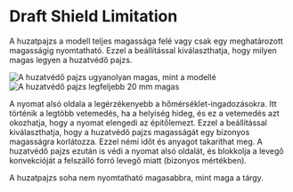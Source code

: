 # Draft Shield Limitation

A huzatpajzs a modell teljes magassága felé vagy csak egy meghatározott magasságig nyomtatható. Ezzel a beállítással kiválaszthatja, hogy milyen magas legyen a huzatvédő pajzs.

<!--screenshot {
"image_path": "draft_shield_enabled.png",
"models": [{"script": "headphone_hook.scad"}],
"camera_position": [-56, 139, 305],
"settings": {
    "draft_shield_enabled": true
},
"colours": 32
}-->

<!--screenshot {
"image_path": "draft_shield_height_limitation.png",
"models": [{"script": "headphone_hook.scad"}],
"camera_position": [-56, 139, 305],
"settings": {
    "draft_shield_enabled": true,
    "draft_shield_height_limitation": "limited",
    "draft_shield_height": 20
},
"colours": 32
}-->

![A huzatvédő pajzs ugyanolyan magas, mint a modellé](../images/draft_shield_enabled.png)![A huzatvédő pajzs legfeljebb 20 mm magas](../images/draft_shield_height_limitation.png)

A nyomat alsó oldala a legérzékenyebb a hőmérséklet-ingadozásokra. Itt történik a legtöbb vetemedés, ha a helyiség hideg, és ez a vetemedés azt okozhatja, hogy a nyomat elengedi az építőlemezt. Ezzel a beállítással kiválaszthatja, hogy a huzatvédő pajzs magasságát egy bizonyos magasságra korlátozza. Ezzel némi időt és anyagot takaríthat meg. A huzatvédő pajzs ezután is védi a nyomat alsó oldalát, és blokkolja a levegő konvekcióját a felszálló forró levegő miatt (bizonyos mértékben).

A huzatpajzs soha nem nyomtatható magasabbra, mint maga a tárgy.
